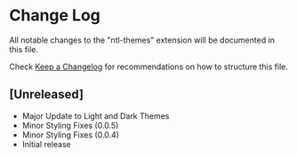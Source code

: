 # Change Log

All notable changes to the "ntl-themes" extension will be documented in this file.

Check [Keep a Changelog](http://keepachangelog.com/) for recommendations on how to structure this file.

## [Unreleased]

- Major Update to Light and Dark Themes
- Minor Styling Fixes (0.0.5)
- Minor Styling Fixes (0.0.4)
- Initial release
